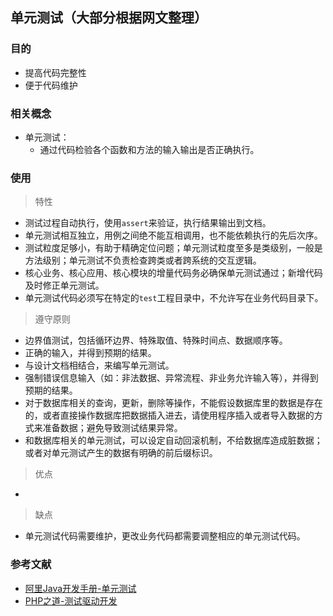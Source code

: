 ## 单元测试（大部分根据网文整理）
### 目的
- 提高代码完整性
- 便于代码维护
### 相关概念
- 单元测试：
    - 通过代码检验各个函数和方法的输入输出是否正确执行。

### 使用
> 特性
- 测试过程自动执行，使用`assert`来验证，执行结果输出到文档。
- 单元测试相互独立，用例之间绝不能互相调用，也不能依赖执行的先后次序。
- 测试粒度足够小，有助于精确定位问题；单元测试粒度至多是类级别，一般是方法级别；单元测试不负责检查跨类或者跨系统的交互逻辑。
- 核心业务、核心应用、核心模块的增量代码务必确保单元测试通过；新增代码及时修正单元测试。
- 单元测试代码必须写在特定的`test`工程目录中，不允许写在业务代码目录下。

> 遵守原则
- 边界值测试，包括循环边界、特殊取值、特殊时间点、数据顺序等。
- 正确的输入，并得到预期的结果。
- 与设计文档相结合，来编写单元测试。
- 强制错误信息输入（如：非法数据、异常流程、非业务允许输入等），并得到预期的结果。
- 对于数据库相关的查询，更新，删除等操作，不能假设数据库里的数据是存在的，或者直接操作数据库把数据插入进去，请使用程序插入或者导入数据的方式来准备数据；避免导致测试结果异常。
- 和数据库相关的单元测试，可以设定自动回滚机制，不给数据库造成脏数据；或者对单元测试产生的数据有明确的前后缀标识。

> 优点
- 

> 缺点
- 单元测试代码需要维护，更改业务代码都需要调整相应的单元测试代码。

### 参考文献
- [阿里Java开发手册-单元测试](https://www.kancloud.cn/kanglin/java_developers_guide/539190)
- [PHP之道-测试驱动开发](https://www.kancloud.cn/thinkphp/php-the-right-way/3194)